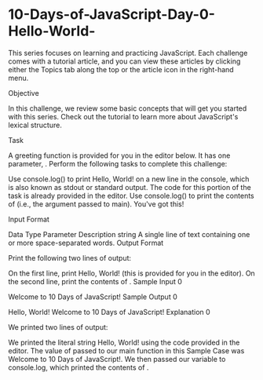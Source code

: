 # 10-Days-of-JavaScript-Day-0-Hello-World-

This series focuses on learning and practicing JavaScript. Each challenge comes with a tutorial article, and you can view these articles by clicking either the Topics tab along the top or the article icon in the right-hand menu.

Objective

In this challenge, we review some basic concepts that will get you started with this series. Check out the tutorial to learn more about JavaScript's lexical structure.

Task

A greeting function is provided for you in the editor below. It has one parameter, . Perform the following tasks to complete this challenge:

Use console.log() to print Hello, World! on a new line in the console, which is also known as stdout or standard output. The code for this portion of the task is already provided in the editor.
Use console.log() to print the contents of  (i.e., the argument passed to main).
You've got this!

Input Format

Data Type	Parameter	Description
string		A single line of text containing one or more space-separated words.
Output Format

Print the following two lines of output:

On the first line, print Hello, World! (this is provided for you in the editor).
On the second line, print the contents of .
Sample Input 0

Welcome to 10 Days of JavaScript!
Sample Output 0

Hello, World!
Welcome to 10 Days of JavaScript!
Explanation 0

We printed two lines of output:

We printed the literal string Hello, World! using the code provided in the editor.
The value of  passed to our main function in this Sample Case was Welcome to 10 Days of JavaScript!. We then passed our variable to console.log, which printed the contents of .
